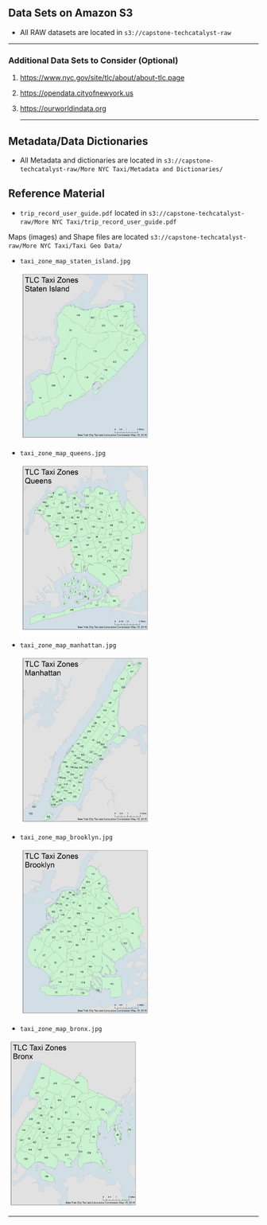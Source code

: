 ## Data Sets on Amazon S3 

* All RAW datasets are located in `s3://capstone-techcatalyst-raw`

---

### Additional Data Sets to Consider (Optional)

1. https://www.nyc.gov/site/tlc/about/about-tlc.page

2. https://opendata.cityofnewyork.us

3. https://ourworldindata.org

   ****

## Metadata/Data Dictionaries

* All Metadata and dictionaries are located in `s3://capstone-techcatalyst-raw/More NYC Taxi/Metadata and Dictionaries/`

## Reference Material 

* `trip_record_user_guide.pdf` located in `s3://capstone-techcatalyst-raw/More NYC Taxi/trip_record_user_guide.pdf`

Maps (images) and Shape files are located `s3://capstone-techcatalyst-raw/More NYC Taxi/Taxi Geo Data/`

* `taxi_zone_map_staten_island.jpg`

  <img src="images/taxi_zone_map_staten_island.jpg" alt="taxi_zone_map_staten_island" style="zoom:33%;" />

* `taxi_zone_map_queens.jpg`

  <img src="images/taxi_zone_map_queens.jpg" alt="taxi_zone_map_queens" style="zoom:33%;" />

* `taxi_zone_map_manhattan.jpg`

  <img src="images/taxi_zone_map_manhattan.jpg" alt="taxi_zone_map_manhattan" style="zoom: 33%;" />

* `taxi_zone_map_brooklyn.jpg`

  <img src="images/taxi_zone_map_brooklyn.jpg" alt="taxi_zone_map_brooklyn" style="zoom: 33%;" />

* `taxi_zone_map_bronx.jpg`

<img src="images/taxi_zone_map_bronx.jpg" alt="taxi_zone_map_bronx" style="zoom: 33%;" />

---

